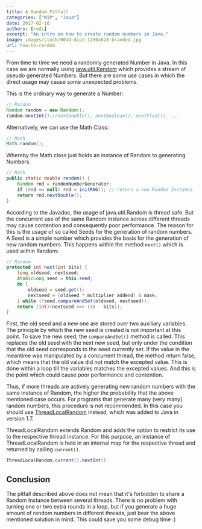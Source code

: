 ```yaml
---
title: A Random Pitfall
categories: ["WIP", "Java"]
date: 2017-02-16
authors: [rudi]
excerpt: "An intro on how to create random numbers in Java."
image: images/stock/0049-dice-1200x628-branded.jpg
url: how-to-random
---
```




From time to time we need a randomly generated Number in Java. In this case we are normally using [java.util.Random](https://docs.oracle.com/javase/7/docs/api/java/util/Random.html) which provides a stream of pseudo generated Numbers. But there are some use cases in which the direct usage may cause some unexpected problems.

This is the ordinary way to generate a Number:

```java
// Random
Random random = new Random();
random.nextInt();//nextDouble(), nextBoolean(), nextFloat(), ...
```

Alternatively, we can use the Math Class:

```java
// Math
Math.random();
```

Whereby the Math class just holds an instance of Random to generating Numbers.

```java
// Math
public static double random() {
    Random rnd = randomNumberGenerator;
    if (rnd == null) rnd = initRNG(); // return a new Random Instance
    return rnd.nextDouble();
}
```

According to the Javadoc, the usage of java.util.Random is thread safe. But the concurrent use
of the same Random instance across different threads may cause contention and consequently poor performance.
The reason for this is the usage of so called Seeds for the generation of random numbers. A Seed is a simple number which provides the basis for the generation of new random numbers. This happens within the method `next()` which is used within Random:

```java
// Random
protected int next(int bits) {
    long oldseed, nextseed;
    AtomicLong seed = this.seed;
    do {
        oldseed = seed.get();
        nextseed = (oldseed * multiplier addend) & mask;
    } while (!seed.compareAndSet(oldseed, nextseed));
    return (int)(nextseed >>> (48 - bits));
}
```

First, the old seed and a new one are stored over two auxiliary variables. The principle by which the new seed is created is not important at this point.
To save the new seed, the `compareAndSet()` method is called. This replaces the old seed with the next new seed, but  only under the condition that the old seed corresponds to the seed currently set.
If  the value in the meantime was manipulated by a concurrent thread, the method return false, which means that the old value did not match the excepted value.
This is done within a loop till the variables matches the excepted values. And this is the point which could cause poor performance and contention.


Thus, if more threads are actively generating new random numbers with the same instance of Random, the higher the probability that the above mentioned case occurs.
For programs that generate many (very many) random numbers, this procedure is not recommended. In this case you should use [ThreadLocalRandom](https://docs.oracle.com/javase/7/docs/api/java/util/concurrent/ThreadLocalRandom.html) instead, which was added to Java in version 1.7.


ThreadLocalRandom extends Random and adds the option to restrict its use to the respective thread instance.
For this purpose, an instance of ThreadLocalRandom is held in an internal map for the respective thread and returned by calling `current()`.

```java
ThreadLocalRandom.current().nextInt()
```

## Conclusion

The pitfall described above does not mean that it's forbidden to share a Random Instance between several threads. There is no problem with turning one or two extra rounds in a loop, but if you generate a huge amount of random numbers in different threads, just bear the above mentioned solution in mind. This could save you some debug time :)

